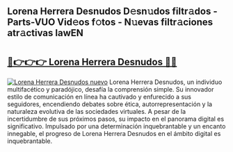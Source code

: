 ## Lorena Herrera Desnudos D𝚎sn𝚞dos filtr𝚊dos - Parts-VUO Vid𝚎os f𝚘tos - N𝚞evas filtr𝚊ciones atr𝚊ctivas lawEN

# <h2><a href="http://mb0o7b7.tromn.icu/?c=Lorena+Herrera+Desnudos">🔗👉👉👉 Lorena Herrera Desnudos 🔗🔗</a></h2>

[![Lorena Herrera Desnudos nuevo](https://i.imgur.com/pEAQMta.gif)](http://mb0o7b7.tromn.icu/?c=Lorena+Herrera+Desnudos)
Lorena Herrera Desnudos, un individuo multifacético y paradójico, desafía la comprensión simple. Su innovador estilo de comunicación en línea ha cautivado y enfurecido a sus seguidores, encendiendo debates sobre ética, autorrepresentación y la naturaleza evolutiva de las sociedades virtuales. A pesar de la incertidumbre de sus próximos pasos, su impacto en el panorama digital es significativo. Impulsado por una determinación inquebrantable y un encanto innegable, el progreso de Lorena Herrera Desnudos en el ámbito digital es inquebrantable.
